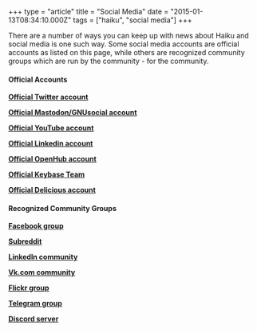 +++
type = "article"
title = "Social Media"
date = "2015-01-13T08:34:10.000Z"
tags = ["haiku", "social media"]
+++

<p>
There are a number of ways you can keep up with news about Haiku and social media is one such way. Some social media accounts are official accounts as listed on this page, while others are recognized community groups which are run by the community - for the community. 
</p>

<h4>Official Accounts</h4>
<p><b><a href="https://twitter.com/haikuOS" target="_blank">Official Twitter account</a></b></p>
<p><b><a href="https://mastodon.xyz/@haiku" target="_blank">Official Mastodon/GNUsocial account</a></b></p>
<p><b><a href="https://youtube.com/user/haikuos" target="_blank">Official YouTube account</a></b></p>
<p><b><a href="https://www.linkedin.com/company/haiku-inc-" target="_blank">Official Linkedin account</a></b></p>
<p><b><a href="https://www.openhub.net/orgs/haiku/projects" target="_blank">Official OpenHub account</a></b></p>
<p><b><a href="https://keybase.io/team/haiku" target="_blank">Official Keybase Team</a></b></p>
<p><b><a href="https://del.icio.us/haikuos" target="_blank">Official Delicious account</a></b></p>

<h4>Recognized Community Groups</h4>
<p><b><a href="https://www.facebook.com/groups/haikuosgroup/" target="_blank">Facebook group</a></b></p>
<p><b><a href="https://www.reddit.com/r/haikuOS/" target="_blank">Subreddit</a></b></p>
<p><b><a href="https://www.linkedin.com/groups?gid=165215" target="_blank">LinkedIn community</a></b></p>
<p><b><a href="https://vk.com/haiku_os" target="_blank">Vk.com community</a></b></p>
<p><b><a href="https://www.flickr.com/groups/haiku-os/" target="_blank">Flickr group</a></b></p>
<p><b><a href="https://t.me/haiku_os" target="_blank">Telegram group</a></b></p>
<p><b><a href="https://discord.com/invite/8KsjHbW" target="_blank">Discord server</a></b></p>
